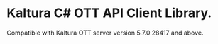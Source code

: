 # Kaltura C# OTT API Client Library.
Compatible with Kaltura OTT server version 5.7.0.28417 and above.
